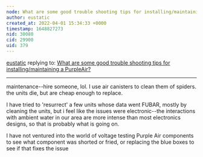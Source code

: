 ```yaml
---
node: What are some good trouble shooting tips for installing/maintaining a PurpleAir? 
author: eustatic
created_at: 2022-04-01 15:34:33 +0000
timestamp: 1648827273
nid: 30080
cid: 29900
uid: 379
---
```




[eustatic](../profile/eustatic) replying to: [What are some good trouble shooting tips for installing/maintaining a PurpleAir? ](../notes/stevie/02-24-2022/what-are-some-good-trouble-shooting-tips-for-installing-maintaining-a-purpleair)

----
maintenance--hire someone, lol.  I use air canisters to clean them of spiders.  the units die, but are cheap enough to replace.  

I have tried to 'resurrect' a few units whose data went FUBAR, mostly by cleaning the units, but i feel like the issues were electronic--the interactions with ambient water in our area are more intense than most electronics designs, so that is probably what is going on. 

I have not ventured into the world of voltage testing Purple Air components to see what component was shorted or fried, or replacing the blue boxes to see if that fixes the issue

